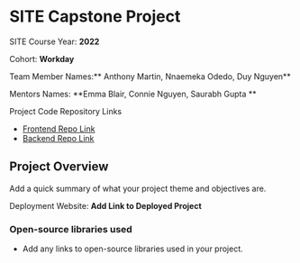 # SITE Capstone Project

SITE Course Year: **2022**

Cohort: **Workday**

Team Member Names:** Anthony Martin, Nnaemeka Odedo, Duy Nguyen**

Mentors Names: **Emma Blair, Connie Nguyen, Saurabh Gupta **

Project Code Repository Links

* [Frontend Repo Link]()
* [Backend Repo Link]()

## Project Overview

Add a quick summary of what your project theme and objectives are. 

Deployment Website: **Add Link to Deployed Project**

### Open-source libraries used

- Add any links to open-source libraries used in your project.
